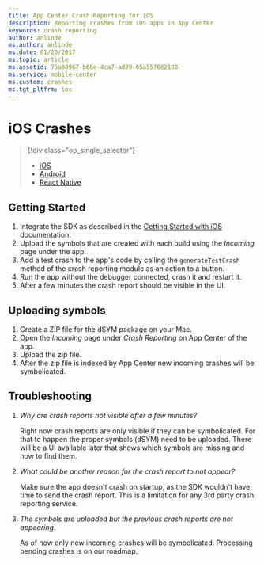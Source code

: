 ```yaml
---
title: App Center Crash Reporting for iOS
description: Reporting crashes from iOS apps in App Center
keywords: crash reporting
author: anlinde
ms.author: anlinde
ms.date: 01/20/2017
ms.topic: article
ms.assetid: 76a80967-b68e-4ca7-ad89-65a557682108
ms.service: mobile-center
ms.custom: crashes
ms.tgt_pltfrm: ios
---
```


# iOS Crashes

> [!div class="op_single_selector"]
> * [iOS](ios.md)
> * [Android](android.md)
> * [React Native](react-native.md)

## Getting Started

1. Integrate the SDK as described in the [Getting Started with iOS](~/sdk/getting-started/ios.md) documentation.
2. Upload the symbols that are created with each build using the *Incoming* page under the app.
3. Add a test crash to the app's code by calling the `generateTestCrash` method of the crash reporting module as an action to a button.
4. Run the app without the debugger connected, crash it and restart it.
5. After a few minutes the crash report should be visible in the UI.

## Uploading symbols

1. Create a ZIP file for the dSYM package on your Mac.
2. Open the *Incoming* page under *Crash Reporting* on App Center of the app.
3. Upload the zip file.
4. After the zip file is indexed by App Center new incoming crashes will be symbolicated.

## Troubleshooting

1. *Why are crash reports not visible after a few minutes?*

    Right now crash reports are only visible if they can be symbolicated. For that to happen the proper symbols (dSYM) need to be uploaded. There will be a UI available later that shows which symbols are missing and how to find them.

2. *What could be another reason for the crash report to not appear?*

    Make sure the app doesn't crash on startup, as the SDK wouldn't have time to send the crash report. This is a limitation for any 3rd party crash reporting service.

3. *The symbols are uploaded but the previous crash reports are not appearing.*

    As of now only new incoming crashes will be symbolicated. Processing pending crashes is on our roadmap.
